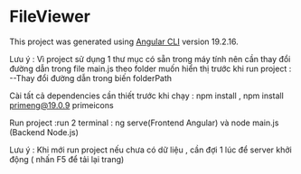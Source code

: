 # FileViewer

This project was generated using [Angular CLI](https://github.com/angular/angular-cli) version 19.2.16.


Lưu ý : Vì project  sử dụng 1 thư mục có sẵn trong máy tính nên cần thay đổi đường dẫn trong file main.js theo folder muốn hiển thị trước khi run project :
    --Thay đổi đường dẫn trong biến folderPath

Cài tất cả dependencies cần thiết trước khi chạy : npm install , npm install primeng@19.0.9 primeicons


Run project :run 2 terminal : ng serve(Frontend Angular) và node main.js (Backend Node.js)


Lưu ý : Khi mới run project nếu chưa có dữ liệu , cần đợi 1 lúc để server khởi động ( nhấn F5 để tải lại trang)
